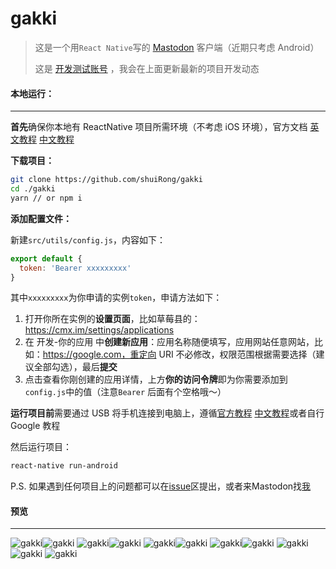 # gakki

> 这是一个用`React Native`写的 [Mastodon](https://joinmastodon.org/) 客户端（近期只考虑 Android）
>
> 这是 [开发测试账号](https://cmx.im/web/accounts/81232) ，我会在上面更新最新的项目开发动态

#### 本地运行：

---

**首先**确保你本地有 ReactNative 项目所需环境（不考虑 iOS 环境），官方文档 [英文教程](https://facebook.github.io/react-native/docs/getting-started) [中文教程](https://reactnative.cn/docs/0.51/getting-started/)

**下载项目：**

```bash
git clone https://github.com/shuiRong/gakki
cd ./gakki
yarn // or npm i
```



**添加配置文件：**

新建`src/utils/config.js`，内容如下：

```javascript
export default {
  token: 'Bearer xxxxxxxxx'
}

```

其中`xxxxxxxxx`为你申请的实例`token`，申请方法如下：

1. 打开你所在实例的**设置页面**，比如草莓县的：https://cmx.im/settings/applications
2. 在 开发-你的应用 中**创建新应用**：应用名称随便填写，应用网站任意网站，比如：https://google.com，重定向 URI 不必修改，权限范围根据需要选择（建议全部勾选），最后**提交**
3. 点击查看你刚创建的应用详情，上方**你的访问令牌**即为你需要添加到`config.js`中的值（注意`Bearer` 后面有个空格哦～）



**运行项目前**需要通过 USB 将手机连接到电脑上，遵循[官方教程](https://facebook.github.io/react-native/docs/running-on-device) [中文教程](https://reactnative.cn/docs/0.51/getting-started/)或者自行 Google 教程

然后运行项目：

```bash
react-native run-android
```

P.S. 如果遇到任何项目上的问题都可以在[issue](https://github.com/shuiRong/gakki/issues)区提出，或者来Mastodon找[我](https://cmx.im/web/accounts/81232)



#### 预览

---

![gakki](./preview/1.png)![gakki](./preview/2.png)
![gakki](./preview/3.png)![gakki](./preview/4.png)
![gakki](./preview/5.png)![gakki](./preview/6.png)
![gakki](./preview/7.png)![gakki](./preview/8.png)
![gakki](./preview/10.png)![gakki](./preview/11.png)
![gakki](./preview/12.png)